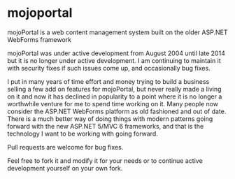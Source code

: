 # mojoportal
mojoPortal is a web content management system built on the older ASP.NET WebForms framework

mojoPortal was under active development from August 2004 until late 2014 but it is no longer under active development. I am continuing to maintain it with security fixes if such issues come up, and occasionally bug fixes. 

I put in many years of time effort and money trying to build a business selling a few add on features for mojoPortal, but never really made a living on it and now it has declined in popularity to a point where it is no longer a worthwhile venture for me to spend time working on it. Many people now consider the ASP.NET WebForms platform as old fashioned and out of date. There is a much better way of doing things with modern patterns going forward with the new ASP.NET 5/MVC 6 frameworks, and that is the technology I want to be working with going forward.

Pull requests are welcome for bug fixes.

Feel free to fork it and modify it for your needs or to continue active development yourself on your own fork.

